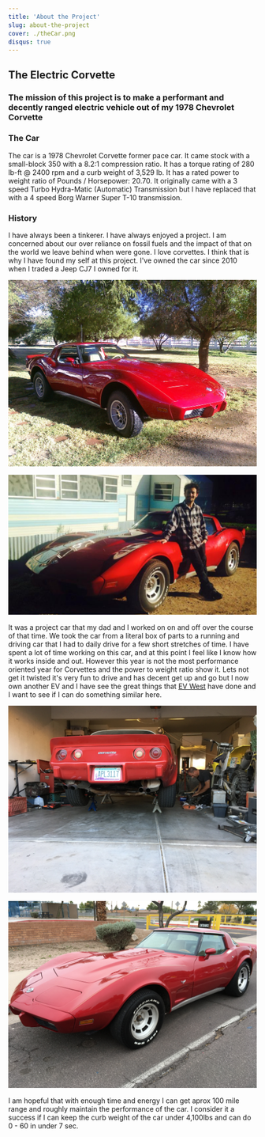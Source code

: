 ```yaml
---
title: 'About the Project'
slug: about-the-project
cover: ./theCar.png
disqus: true
---
```


## The Electric Corvette

### The mission of this project is to make a performant and decently ranged electric vehicle out of my 1978 Chevrolet Corvette

### The Car

The car is a 1978 Chevrolet Corvette former pace car. It came stock with a small-block 350 with a 8.2:1 compression ratio. It has a torque rating of 280 lb-ft @ 2400 rpm and a curb weight of 3,529 lb. It has a rated power to weight ratio of Pounds / Horsepower: 20.70. It originally came with a 3 speed Turbo Hydra-Matic (Automatic) Transmission but I have replaced that with a 4 speed Borg Warner Super T-10 transmission.

### History

 I have always been a tinkerer. I have always enjoyed a project. I am concerned about our over reliance on fossil fuels and the impact of that on the world we leave behind when were gone. I love corvettes. I think that is why I have found my self at this project. I've owned the car since 2010 when I traded a Jeep CJ7 I owned for it.

![Picture of the car in 2010](./2010.jpg)

![Early photo of me and the car](./earlyPhoto.PNG)

It was a project car that my dad and I worked on on and off over the course of that time. We took the car from a literal box of parts to a running and driving car that I had to daily drive for a few short stretches of time. I have spent a lot of time working on this car, and at this point I feel like I know how it works inside and out. However this year is not the most performance oriented year for Corvettes and the power to weight ratio show it. Lets not get it twisted it's very fun to drive and has decent get up and go but I now own another EV and I have see the great things that [EV West](https://evwest.com/) have done and I want to see if I can do something similar here.

![Transmission Swap!](./transSwap.JPG)

![Photo of the car](./TownSquare.JPG)

I am hopeful that with enough time and energy I can get aprox 100 mile range and roughly maintain the performance of the car. I consider it a success if I can keep the curb weight of the car under 4,100lbs and can do 0 - 60 in under 7 sec.
